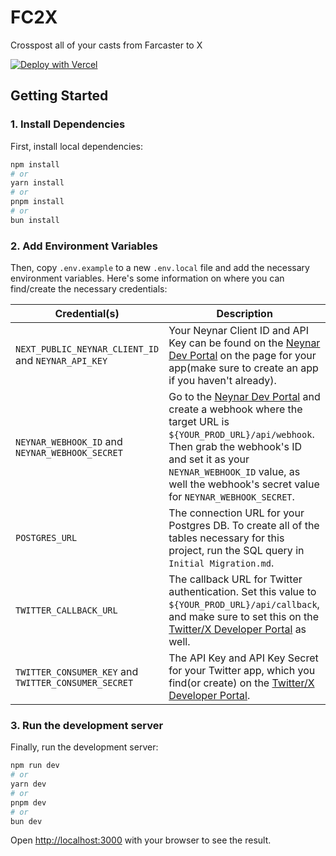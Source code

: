 # FC2X
Crosspost all of your casts from Farcaster to X

<a href="https://vercel.com/new/clone?repository-url=https%3A%2F%2Fgithub.com%2Fneynarxyz%2Ffarcaster-examples%2Ftree%2Fmain%2Ffc2x"><img src="https://vercel.com/button" alt="Deploy with Vercel"/></a>

## Getting Started

### 1. Install Dependencies

First, install local dependencies:

```bash
npm install
# or
yarn install
# or
pnpm install
# or
bun install
```

### 2. Add Environment Variables

Then, copy `.env.example` to a new `.env.local` file and add the necessary environment variables. Here's some information on where you can find/create the necessary credentials:

| Credential(s)                   | Description                                     |
|------------------------|-------------------------------------------------|
| `NEXT_PUBLIC_NEYNAR_CLIENT_ID` and `NEYNAR_API_KEY`       | Your Neynar Client ID and API Key can be found on the [Neynar Dev Portal](https://dev.neynar.com) on the page for your app(make sure to create an app if you haven't already).  |
| `NEYNAR_WEBHOOK_ID` and `NEYNAR_WEBHOOK_SECRET`            | Go to the [Neynar Dev Portal](https://dev.neynar.com) and create a webhook where the target URL is `${YOUR_PROD_URL}/api/webhook`. Then grab the webhook's ID and set it as your `NEYNAR_WEBHOOK_ID` value, as well the webhook's secret value for `NEYNAR_WEBHOOK_SECRET`. |
| `POSTGRES_URL`              | The connection URL for your Postgres DB. To create all of the tables necessary for this project, run the SQL query in `Initial Migration.md`. |
| `TWITTER_CALLBACK_URL`              | The callback URL for Twitter authentication. Set this value to `${YOUR_PROD_URL}/api/callback`, and make sure to set this on the [Twitter/X Developer Portal](https://developer.x.com/en/portal) as well. |
| `TWITTER_CONSUMER_KEY` and `TWITTER_CONSUMER_SECRET`  | The API Key and API Key Secret for your Twitter app, which you find(or create) on the [Twitter/X Developer Portal](https://developer.x.com/en/portal). |

### 3. Run the development server

Finally, run the development server:

```bash
npm run dev
# or
yarn dev
# or
pnpm dev
# or
bun dev
```

Open [http://localhost:3000](http://localhost:3000) with your browser to see the result.
